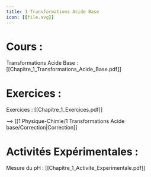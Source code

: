 ```yaml
---
title: 1 Transformations Acide Base
icon: [[file.svg]]
---
```

# Cours :
Transformations Acide Base : [[Chapitre_1_Transformations_Acide_Base.pdf]]

# Exercices :
Exercices : [[Chapitre_1_Exercices.pdf]]

--> [[1 Physique-Chimie/1 Transformations Acide base/Correction|Correction]]

# Activités Expérimentales :
Mesure du pH : [[Chapitre_1_Activite_Experimentale.pdf]]